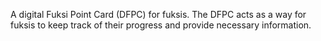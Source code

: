 A digital Fuksi Point Card (DFPC) for fuksis. The DFPC acts as a way for fuksis to keep track of their progress and provide necessary information.